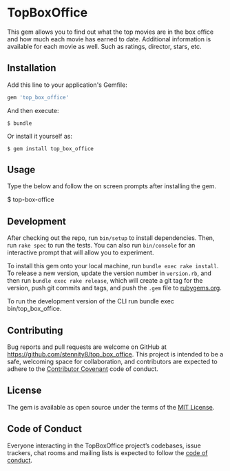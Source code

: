 # TopBoxOffice

This gem allows you to find out what the top movies are in the box office and how much each movie has earned to date.  Additional information is available for each movie as well.  Such as ratings, director, stars, etc.

## Installation

Add this line to your application's Gemfile:

```ruby
gem 'top_box_office'
```

And then execute:

    $ bundle

Or install it yourself as:

    $ gem install top_box_office

## Usage

Type the below and follow the on screen prompts after installing the gem.

$ top-box-office

## Development

After checking out the repo, run `bin/setup` to install dependencies. Then, run `rake spec` to run the tests. You can also run `bin/console` for an interactive prompt that will allow you to experiment.

To install this gem onto your local machine, run `bundle exec rake install`. To release a new version, update the version number in `version.rb`, and then run `bundle exec rake release`, which will create a git tag for the version, push git commits and tags, and push the `.gem` file to [rubygems.org](https://rubygems.org).

To run the development version of the CLI run bundle exec bin/top_box_office.

## Contributing

Bug reports and pull requests are welcome on GitHub at https://github.com/stennity8/top_box_office. This project is intended to be a safe, welcoming space for collaboration, and contributors are expected to adhere to the [Contributor Covenant](http://contributor-covenant.org) code of conduct.

## License

The gem is available as open source under the terms of the [MIT License](https://opensource.org/licenses/MIT).

## Code of Conduct

Everyone interacting in the TopBoxOffice project’s codebases, issue trackers, chat rooms and mailing lists is expected to follow the [code of conduct](https://github.com/stennity8/top_box_office/blob/master/CODE_OF_CONDUCT.md).
